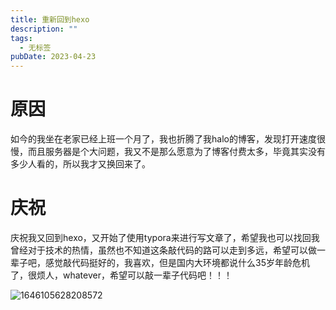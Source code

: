 ```yaml
---
title: 重新回到hexo
description: ""
tags:
  - 无标签
pubDate: 2023-04-23
---
```



# 原因



如今的我坐在老家已经上班一个月了，我也折腾了我halo的博客，发现打开速度很慢，而且服务器是个大问题，我又不是那么愿意为了博客付费太多，毕竟其实没有多少人看的，所以我才又换回来了。



# 庆祝



庆祝我又回到hexo，又开始了使用typora来进行写文章了，希望我也可以找回我曾经对于技术的热情，虽然也不知道这条敲代码的路可以走到多远，希望可以做一辈子吧，感觉敲代码挺好的，我喜欢，但是国内大环境都说什么35岁年龄危机了，很烦人，whatever，希望可以敲一辈子代码吧！！！



![1646105628208572](https://shyblog.oss-cn-beijing.aliyuncs.com/img/1646105628208572.jpg)
